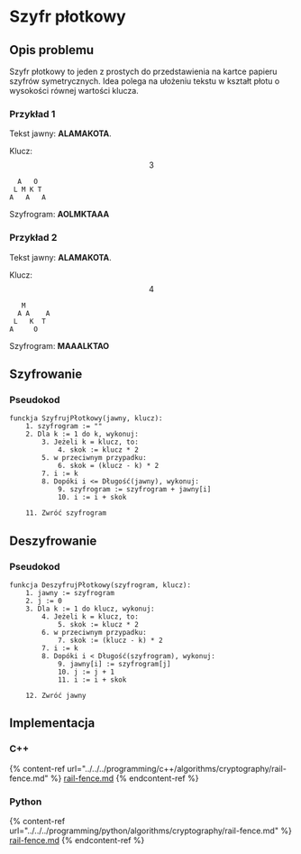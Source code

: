 # Szyfr płotkowy

## Opis problemu

Szyfr płotkowy to jeden z prostych do przedstawienia na kartce papieru szyfrów symetrycznych. Idea polega na ułożeniu tekstu w kształt płotu o wysokości równej wartości klucza.

### Przykład 1

Tekst jawny: **ALAMAKOTA**.

Klucz: $$3$$

```
  A   O
 L M K T
A   A   A
```

Szyfrogram: **AOLMKTAAA**

### Przykład 2

Tekst jawny: **ALAMAKOTA**.

Klucz: $$4$$

```
   M
  A A    A
 L   K  T
A     O
```

Szyfrogram: **MAAALKTAO**

## Szyfrowanie

### Pseudokod

```
funckja SzyfrujPłotkowy(jawny, klucz):
    1. szyfrogram := ""
    2. Dla k := 1 do k, wykonuj:
        3. Jeżeli k = klucz, to:
            4. skok := klucz * 2
        5. w przeciwnym przypadku:
            6. skok = (klucz - k) * 2
        7. i := k
        8. Dopóki i <= Długość(jawny), wykonuj:
            9. szyfrogram := szyfrogram + jawny[i]
            10. i := i + skok

    11. Zwróć szyfrogram
```

## Deszyfrowanie

### Pseudokod

```
funkcja DeszyfrujPłotkowy(szyfrogram, klucz):
    1. jawny := szyfrogram
    2. j := 0
    3. Dla k := 1 do klucz, wykonuj:
        4. Jeżeli k = klucz, to:
            5. skok := klucz * 2
        6. w przeciwnym przypadku:
            7. skok := (klucz - k) * 2
        7. i := k
        8. Dopóki i < Długość(szyfrogram), wykonuj:
            9. jawny[i] := szyfrogram[j]
            10. j := j + 1
            11. i := i + skok

    12. Zwróć jawny
```

## Implementacja

### C++

{% content-ref url="../../../programming/c++/algorithms/cryptography/rail-fence.md" %}
[rail-fence.md](../../../programming/c++/algorithms/cryptography/rail-fence.md)
{% endcontent-ref %}

### Python

{% content-ref url="../../../programming/python/algorithms/cryptography/rail-fence.md" %}
[rail-fence.md](../../../programming/python/algorithms/cryptography/rail-fence.md)
{% endcontent-ref %}
